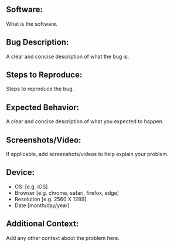 ## Software:
What is the software.

## Bug Description:
A clear and concise description of what the bug is.

## Steps to Reproduce:
Steps to reproduce the bug. 

## Expected Behavior:
A clear and concise description of what you expected to happen.

## Screenshots/Video:
If applicable, add screenshots/videos to help explain your problem.

## Device:
 - OS: [e.g. iOS]
 - Browser [e.g. chrome, safari, firefox, edge]
 - Resolution [e.g. 2560 X 1289]
 - Date [month/day/year]

## Additional Context:
Add any other context about the problem here.

